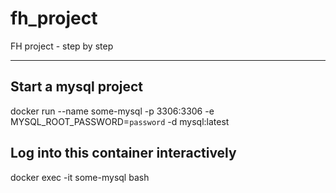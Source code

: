 # fh_project
FH project - step by step


---

## Start a mysql project
docker run --name some-mysql -p 3306:3306 -e MYSQL_ROOT_PASSWORD=`password` -d mysql:latest

## Log into this container interactively
docker exec -it some-mysql bash
